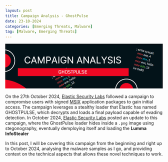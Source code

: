 ```yaml
---
layout: post
title: Campaign Analysis - GhostPulse
date: 23-10-2024
categories: [Emerging Threats, Malware]
tag: [Malware, Emerging Threats]
---
```


![Banner ghostpulse](assets/images/blogs/ghostpulse/Banner-ghostpulse.png)

On the 27th October 2024, [Elastic Security Labs](https://www.elastic.co/security-labs/ghostpulse-haunts-victims-using-defense-evasion-bag-o-tricks#stage-2) followed a campaign to compromise users with signed [MSIX](https://learn.microsoft.com/en-us/windows/msix/overview) application packages to gain initial access. The campaign leverages a stealthy loader that Elastic has named GHOSTPULSE, which decrypts and loads a final payload capable of evading detection. In October 2024, [Elastic Security Labs](https://www.elastic.co/security-labs/tricks-and-treats) posted an update to this campaign, where the GhostPulse loader hides inside a `.png` image using stegonography, eventually demploying itself and loading the **Lumma InfoStealer**

In this post, I will be covering this campaign from the beginning and right up to October 2024, analysing the malware samples as I go, and providing context on the technical aspects that allows these novel techniques to work.